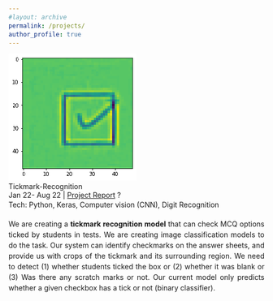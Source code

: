 ```yaml
---
#layout: archive
permalink: /projects/
author_profile: true
---
```


<!-- <div class="research-block">
	<div class="left">
		<span class="research-img">
			<img src="/images/NMT_gif.gif">
		</span>
	</div>
	<div class="right">
		<div class="title" style="font-size: 14px;">Dissecting-Transformers: Understanding in-depth and using it for Neural Machine Translation task</div>
		<div class="sub-title" style="font-size: 14px;">Started in Nov 2023 | <a target="_blank" class="tab_paper"  href="https://github.com/malayjoshi13/Understanding-Transformer">Project1</a> | <a target="_blank" class="tab_paper"  href="https://github.com/malayjoshi13/NeuralMachineTranslator">Project2</a></div><br>
		<span class="research-text" style="text-align: justify; display: inline-block; font-size: 14px; line-height: 1.5;">Tech: Vanilla Transformer, Pre-trained Language Models, Neural Machine Translation, Pytorch, Python, HuggingFace, Streamlit, Docker</span><br><br>			
		<span class="research-text" style="text-align: justify; display: inline-block; line-height: 1.5; font-size: 14px;">The first work is around building a <b>vanilla Transformer from scratch</b> and training it on iitb-english-hindi's sub-set of test dataset for the task of Machine Translation. Got a BLEU score of <b>0.61</b>, Character Error Rate of <b>0.16</b>, Word Error Rate of <b>0.35</b>, Train loss of <b>1.50</b> and Val loss of <b>1.53</b>. The second work is around building a <b>Machine Translation web app</b> using SoTA Encoder-Decoder-based <b>Pre-trained Language Models</b> for gaining hands-on experience working with LMs on a real case at the production level.</span>
	</div>
</div>


<div class="research-block">
	<div class="left">
		<span class="research-img">
			<img src="/images/drishti_gif.gif">
		</span>
	</div>
	<div class="right">
		<div class="title" style="font-size: 14px;">Drishti: Visual Navigation Assistant for Visually Impaired</div>
		<div class="sub-title" style="font-size: 14px;">Started in Sept 2022 | <a target="_blank" class="tab_paper"  href="https://iopscience.iop.org/article/10.1088/1742-6596/2570/1/012032">Paper</a> | <a target="_blank" class="tab_paper"  href="/files/Drishti_Report.pdf">Project Report</a> </div><br>
		<span class="research-text" style="text-align: justify; display: inline-block; font-size: 14px; line-height: 1.5;">Tech: Computer Vision, Text-to-Speech, Google Cloud Platform (GCP), Python, TensorFlow, Electronics Design and Integrations, Microcontroller Programming </span><br><br>			
		<span class="research-text" style="text-align: justify; display: inline-block; line-height: 1.5; font-size: 14px;">Despite the development of numerous assistive devices over the years, due to various limitations, numerous <b>visually impaired individuals</b> in India still don’t have a <b>navigational assistive tool/device</b>. After reviewing related literature, informal discussions with visually impaired individuals, and a formal survey conducted at Raghuveer Singh Memorial Blind Trust in Shahdara (Delhi), my comprehension of this problem significantly improved. To address it, I developed an initial-stage <b>low-cost eye-wear assistive device</b> and conducted a test with a group of visually impaired participants. This work started as <b>part of my Final-year College Project</b>, and I am actively working to improve this solution.</span>
	</div>
</div>


<div class="research-block">
	<div class="left">
		<span class="research-img">
			<img src="/images/Pehchaan_gif.gif">
		</span>
	</div>
	<div class="right">
		<div class="title" style="font-size: 14px;">Pehchaan: Person Identifier for Auto-labeling Photographs</div>
		<div class="sub-title" style="font-size: 14px;">Started in July 2022 | <a target="_blank" class="tab_paper"  href="https://github.com/malayjoshi13/Pehchaan">Project Page</a></div><br>
		<span class="research-text" style="text-align: justify; display: inline-block; font-size: 14px; line-height: 1.5;">Tech: Deep Learning, Face detection, Face recognition, Python, Tensorflow, TensorBoard, Streamlit</span><br><br>			
		<span class="research-text" style="text-align: justify; display: inline-block; line-height: 1.5; font-size: 14px;"> Manually labelling people in a large stock of photographs is a very <b>time-consuming and labour-intensive</b> and without these labels, these significant photographs are mere pieces of memory/space-consuming items. Pehchaan is a <b>One-shot Labelling tool</b> which attempts to solve this issue by automatically identifying people present in photographs and then labelling their names in those photographs. This system uses pre-trained <b>Face detection</b> model, <b>Face alignment</b> model, <b>Face recognition</b> model and algorithms to keep checking if the database is modified and do <b>one-to-one matching</b> between feature representation of image input by the user and image(s) in the database. This work represents work done as part of my internship at DESIDOC-DRDO (New Delhi, India).</span>
	</div>
</div>


<div class="research-block">
	<div class="left">
		<span class="research-img">
			<img src="/images/gsoc_gif.gif">
		</span>
	</div>
	<div class="right">
		<div class="title" style="font-size: 14px;">OligoFinder: Bio-NER System to Extract Oligonucleotide Entities</div>
		<div class="sub-title" style="font-size: 14px;">Started in June 2022 | <a target="_blank" class="tab_paper"  href="https://summerofcode.withgoogle.com/programs/2022/projects/5b96vIqa">Project Page</a></div><br>
		<span class="research-text" style="text-align: justify; display: inline-block; font-size: 14px; line-height: 1.5;">Tech: Pre-trained Language Model (BioBERT), Named Entity Recognition, Python, TensorFlow, Google Cloud Platform (GCP), FastAPI</span><br><br>			
		<span class="research-text" style="text-align: justify; display: inline-block; line-height: 1.5; font-size: 14px;">Methods to extract textual references of oligonucleotides have remained limited to being a <b>time-consuming manual</b> process with the inability to generalize to newer variations. OligoFinder is developed as <b>part of the Google Summer of Code'22 program</b> at EMBL-EBI to address these limitations. It is a <b>scalable and semi-automated Bio-NER system</b> for identifying and extracting Oligonucleotide mentions and related data from Biomedical research papers.</span>
	</div>
</div>


<div class="research-block">
	<div class="left">
		<span class="research-img">
			<img src="/images/talkinghand_gif.gif">
		</span>
	</div>
	<div class="right">
		<div class="title" style="font-size: 14px;">TalkingHand: Sign Language Converter</div>
		<div class="sub-title" style="font-size: 14px;">Started in May 2021 | <a target="_blank" class="tab_paper"  href="https://github.com/malayjoshi13/TalkingHand">Project Page</a></div><br>
		<span class="research-text" style="text-align: justify; display: inline-block; font-size: 14px; line-height: 1.5;">Tech: Computer Vision (VGG16 CNN), Transfer-Learning, Image Classification, Python, TensorFlow </span><br><br>			
		<span class="research-text" style="text-align: justify; display: inline-block; line-height: 1.5; font-size: 14px;"> TalkingHand is a Computer Vision and Deep Learning-based <b>Sign Language to Text Conversion System</b> that, with the help of fine-tuned <b>VGG16</b> convolutional neural network, classifies and converts the hand gestures made by the user into corresponding text-based labels. A <b>custom dataset of about 4000 images</b> each for 6 labels has been collected for fine-tuning the CNN model using a combination of <b>background subtraction</b> (MOG2) and <b>colour threshold techniques</b>. These techniques are used so that data collected will have a lower bias due to the shape & colour of the user's hand making the gesture and altering lighting conditions. The model achieved a test Accuracy of <b>0.802</b>, Precision of <b>0.805</b>, Recall of <b>0.801</b> and F1 score of <b>0.803</b>. The objective of this project is to take the first step towards developing a solution to help people with speaking and hearing disability communicate with other people. </span>
	</div>
</div>


<div class="research-block">
	<div class="left">
		<span class="research-img">
			<img src="/images/describer_gif.gif">
		</span>
	</div>
	<div class="right">
		<div class="title" style="font-size: 14px;">Describer: Image Captioning System</div>
		<div class="sub-title" style="font-size: 14px;">Started in Apr 2020 | <a target="_blank" class="tab_paper"  href="https://github.com/malayjoshi13/Describer">Project Page</a></div><br>
		<span class="research-text" style="text-align: justify; display: inline-block; font-size: 14px; line-height: 1.5;">Tech: Computer Vision (InceptionV3 CNN), NLP (LSTM), Joint Image-Text Representation Learning, Text Generation, Python, TensorFlow </span><br><br>			
		<span class="research-text" style="text-align: justify; display: inline-block; line-height: 1.5; font-size: 14px;">Describer is an <b>Image Captioning System</b> that generates textual captions describing the images fed to it. It is trained using <b>Flickr8k</b> data. It uses pre-trained <b>InceptionV3</b> which generates image embeddings and the <b>GloVe's weight</b> initialized Embedding layer which generates captions embeddings. Then, image embeddings after passing through a dense layer and captions embeddings after passing through <b>LSTM</b>, together go to <b>Feed-forward</b> network which outputs next word of input caption. Achieved <b>BLEU-1 score of 0.79</b> on the test dataset while using Greedy search decoding method. The objective of this project is to take the first step towards developing a solution to help <b>visually impaired people understand visual</b> information around them.
		</span>
	</div>
</div> -->


<div class="research-block">
	<div class="left">
		<span class="research-img">
			<img src="/images/tickmark_gif.gif">
	</div>
	<div class="right">
		<div class="title" style="font-size: 14px;">Tickmark-Recognition</div>
		<div class="sub-title" style="font-size: 14px;">Jan 22- Aug 22 | <a target="_blank" class="tab_paper" href="https://github.com/SKS200/Tickmark-Recognition-using-Convolutional-Neural-Network/blob/main/Tickmark_Recognition.ipynb">Project Report</a> ?
		<span class="research-text" style="text-align: justify; display: inline-block; font-size: 14px; line-height: 1.5;">Tech: Python, Keras, Computer vision (CNN), Digit Recognition</span><br><br>		
		<span class="research-text" style="text-align: justify; display: inline-block; line-height: 1.5; font-size: 14px;"> We are creating a <b>tickmark recognition model</b> that can check MCQ options ticked by students in tests. We are creating image classification models to do the task. Our system can identify checkmarks on the answer sheets, and provide us with crops of the tickmark and its surrounding region. We need to detect </b>(1) whether students ticked the box or </b>(2) whether it was blank or </b>(3) Was there any scratch marks or not</b>. Our current model only predicts whether a given checkbox has a tick or not (binary classifier).</span>
    </div>
</div>